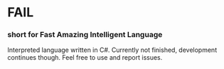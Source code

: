 # FAIL
### short for Fast Amazing Intelligent Language

Interpreted language written in C#. Currently not finished, development continues though.
Feel free to use and report issues.
